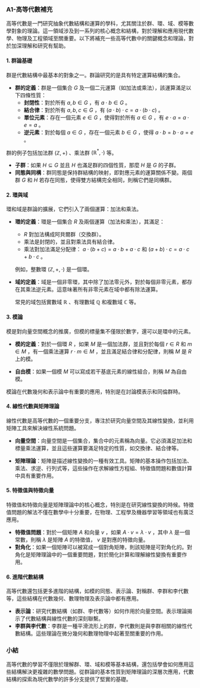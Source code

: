 ### A1-高等代數補充

高等代數是一門研究抽象代數結構和運算的學科，尤其關注於群、環、域、模等數學對象的理論。這一領域涉及到一系列的核心概念和結構，對於理解和應用現代數學、物理及工程領域至關重要。以下將補充一些高等代數中的關鍵概念和理論，對於加深理解和研究有幫助。

#### 1. 群論基礎

群是代數結構中最基本的對象之一。群論研究的是具有特定運算結構的集合。

- **群的定義**：群是一個集合  $`G`$  及一個二元運算（如加法或乘法），該運算滿足以下四條性質：
  - **封閉性**：對於所有  $`a, b \in G`$ ，有  $`a \cdot b \in G`$ 。
  - **結合律**：對於所有  $`a, b, c \in G`$ ，有  $`(a \cdot b) \cdot c = a \cdot (b \cdot c)`$ 。
  - **單位元素**：存在一個元素  $`e \in G`$ ，使得對於所有  $`a \in G`$ ，有  $`e \cdot a = a \cdot e = a`$ 。
  - **逆元素**：對於每個  $`a \in G`$ ，存在一個元素  $`b \in G`$ ，使得  $`a \cdot b = b \cdot a = e`$ 。
  
群的例子包括加法群  $`(\mathbb{Z}, +)`$ 、乘法群  $`(\mathbb{R}^*, \cdot)`$  等。

- **子群**：如果  $`H \subseteq G`$  並且  $`H`$  也滿足群的四個性質，那麼  $`H`$  是  $`G`$  的子群。
- **同態與同構**：群同態是保持群結構的映射，即對應元素的運算關係不變。兩個群  $`G`$  和  $`H`$  若存在同態，使得雙方結構完全相同，則稱它們是同構群。

#### 2. 環與域

環和域是群論的擴展，它們引入了兩個運算：加法和乘法。

- **環的定義**：環是一個集合  $`R`$  及兩個運算（加法和乘法），其滿足：
  -  $`R`$  對加法構成阿貝爾群（交換群）。
  - 乘法是封閉的，並且對乘法具有結合律。
  - 乘法對加法滿足分配律： $`a \cdot (b + c) = a \cdot b + a \cdot c`$  和  $`(a + b) \cdot c = a \cdot c + b \cdot c`$ 。
  
  例如，整數環  $`(\mathbb{Z}, +, \cdot)`$  是一個環。

- **域的定義**：域是一個非零環，其中除了加法零元外，對於每個非零元素，都存在其乘法逆元素。這意味著所有非零元素在域中都有除法運算。

  常見的域包括實數域  $`\mathbb{R}`$ 、有理數域  $`\mathbb{Q}`$  和複數域  $`\mathbb{C}`$  等。

#### 3. 模論

模是對向量空間概念的推廣，但模的標量集不僅限於數字，還可以是環中的元素。

- **模的定義**：對於一個環  $`R`$ ，如果  $`M`$  是一個加法群，並且對於每個  $`r \in R`$  和  $`m \in M`$ ，有一個乘法運算  $`r \cdot m \in M`$ ，並且滿足結合律和分配律，則稱  $`M`$  是  $`R`$  上的模。
  
- **自由模**：如果一個模  $`M`$  可以寫成若干基底元素的線性組合，則稱  $`M`$  為自由模。

模論在代數幾何和表示論中有重要的應用，特別是在討論模表示和同倫群時。

#### 4. 線性代數與矩陣理論

線性代數是高等代數的一個重要分支，專注於研究向量空間及其線性變換，並利用矩陣工具來解決線性系統問題。

- **向量空間**：向量空間是一個集合，集合中的元素稱為向量。它必須滿足加法和標量乘法運算，並且這些運算要滿足特定的性質，如交換律、結合律等。

- **矩陣理論**：矩陣是描述線性變換的一種有效工具。矩陣的基本操作包括加法、乘法、求逆、行列式等，這些操作在求解線性方程組、特徵值問題和數值計算中具有重要作用。

#### 5. 特徵值與特徵向量

特徵值和特徵向量是矩陣理論中的核心概念，特別是在研究線性變換的時候。特徵值問題的解法不僅在數學中十分重要，在物理、工程學及機器學習等領域也有廣泛應用。

- **特徵值問題**：對於一個矩陣  $`A`$  和向量  $`v`$ ，如果  $`A \cdot v = \lambda \cdot v`$ ，其中  $`\lambda`$  是一個常數，則稱  $`\lambda`$  是矩陣  $`A`$  的特徵值， $`v`$  是對應的特徵向量。
- **對角化**：如果一個矩陣可以被寫成一個對角矩陣，則該矩陣是可對角化的。對角化是矩陣理論中的一個重要問題，對於簡化計算和理解線性變換有重要作用。

#### 6. 進階代數結構

高等代數還包括更多進階的結構，如模的同態、表示論、對稱群、李群和李代數等，這些結構在代數幾何、數理物理及表示論中都有應用。

- **表示論**：研究代數結構（如群、李代數等）如何作用於向量空間。表示理論揭示了代數結構與線性代數的深刻聯繫。
- **李群與李代數**：李群是一種平滑流形上的群，李代數則是與李群相關的線性代數結構。這些理論在微分幾何和數理物理中起著至關重要的作用。

### 小結

高等代數的學習不僅限於理解群、環、域和模等基本結構，還包括學會如何應用這些結構解決更複雜的數學問題。從群論的基本性質到矩陣理論的深層次應用，代數結構的探索為現代數學的許多分支提供了堅實的基礎。